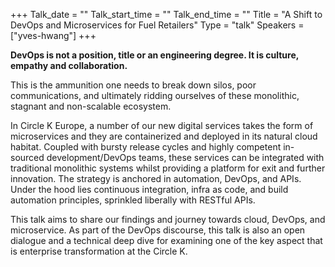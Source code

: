 +++
Talk_date = ""
Talk_start_time = ""
Talk_end_time = ""
Title = "A Shift to DevOps and Microservices for Fuel Retailers"
Type = "talk"
Speakers = ["yves-hwang"]
+++

**DevOps is not a position, title or an engineering degree. It is culture, empathy and collaboration.**

This is the ammunition one needs to break down silos, poor communications, and ultimately ridding ourselves of these monolithic, stagnant and non-scalable ecosystem.

In Circle K Europe, a number of our new digital services takes the form of microservices and they are containerized and deployed in its natural cloud habitat. Coupled with bursty release cycles and highly competent in-sourced development/DevOps teams, these services can be integrated with traditional monolithic systems whilst providing a platform for exit and further innovation. The strategy is anchored in automation, DevOps, and APIs. Under the hood lies continuous integration, infra as code, and build automation principles, sprinkled liberally with RESTful APIs.

This talk aims to share our findings and journey towards cloud, DevOps, and microservice. As part of the DevOps discourse, this talk is also an open dialogue and a technical deep dive for examining one of the key aspect that is enterprise transformation at the Circle K.
